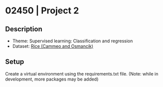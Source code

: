 # 02450 | Project 2
## Description
* Theme: Supervised learning: Classification and regression
* Dataset: [Rice (Cammeo and Osmancik)](https://archive.ics.uci.edu/dataset/545/rice+cammeo+and+osmancik)


## Setup
Create a virtual environment using the requirements.txt file. (Note: while in development, more packages may be added)


